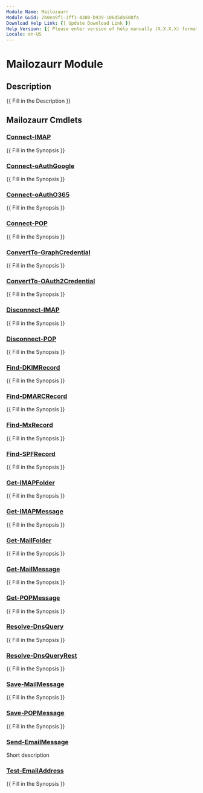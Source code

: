 ```yaml
---
Module Name: Mailozaurr
Module Guid: 2b0ea9f1-3ff1-4300-b939-106d5da608fa
Download Help Link: {{ Update Download Link }}
Help Version: {{ Please enter version of help manually (X.X.X.X) format }}
Locale: en-US
---
```


# Mailozaurr Module
## Description
{{ Fill in the Description }}

## Mailozaurr Cmdlets
### [Connect-IMAP](Connect-IMAP.md)
{{ Fill in the Synopsis }}

### [Connect-oAuthGoogle](Connect-oAuthGoogle.md)
{{ Fill in the Synopsis }}

### [Connect-oAuthO365](Connect-oAuthO365.md)
{{ Fill in the Synopsis }}

### [Connect-POP](Connect-POP.md)
{{ Fill in the Synopsis }}

### [ConvertTo-GraphCredential](ConvertTo-GraphCredential.md)
{{ Fill in the Synopsis }}

### [ConvertTo-OAuth2Credential](ConvertTo-OAuth2Credential.md)
{{ Fill in the Synopsis }}

### [Disconnect-IMAP](Disconnect-IMAP.md)
{{ Fill in the Synopsis }}

### [Disconnect-POP](Disconnect-POP.md)
{{ Fill in the Synopsis }}

### [Find-DKIMRecord](Find-DKIMRecord.md)
{{ Fill in the Synopsis }}

### [Find-DMARCRecord](Find-DMARCRecord.md)
{{ Fill in the Synopsis }}

### [Find-MxRecord](Find-MxRecord.md)
{{ Fill in the Synopsis }}

### [Find-SPFRecord](Find-SPFRecord.md)
{{ Fill in the Synopsis }}

### [Get-IMAPFolder](Get-IMAPFolder.md)
{{ Fill in the Synopsis }}

### [Get-IMAPMessage](Get-IMAPMessage.md)
{{ Fill in the Synopsis }}

### [Get-MailFolder](Get-MailFolder.md)
{{ Fill in the Synopsis }}

### [Get-MailMessage](Get-MailMessage.md)
{{ Fill in the Synopsis }}

### [Get-POPMessage](Get-POPMessage.md)
{{ Fill in the Synopsis }}

### [Resolve-DnsQuery](Resolve-DnsQuery.md)
{{ Fill in the Synopsis }}

### [Resolve-DnsQueryRest](Resolve-DnsQueryRest.md)
{{ Fill in the Synopsis }}

### [Save-MailMessage](Save-MailMessage.md)
{{ Fill in the Synopsis }}

### [Save-POPMessage](Save-POPMessage.md)
{{ Fill in the Synopsis }}

### [Send-EmailMessage](Send-EmailMessage.md)
Short description

### [Test-EmailAddress](Test-EmailAddress.md)
{{ Fill in the Synopsis }}

